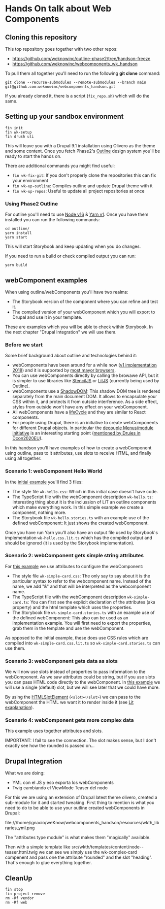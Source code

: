 # Hands On talk about Web Components

## Cloning this repository

This top repository goes together with two other repos:

- https://github.com/weknowinc/outline-phase2/tree/handson-freeze
- https://github.com/weknowinc/webcomponents_wk_handson

To pull them all together you'll need to run the following **git clone** command:

```
git clone --recurse-submodules --remote-submodules --branch main git@github.com:weknowinc/webcomponents_handson.git
```

If you already cloned it, there is a script (`fix_repo.sh`) which will do the same.

## Setting up your sandbox environment

```
fin init
fin wk-setup
fin drush uli
```

This will leave you with a Drupal 9.1 installation using Olivero as the theme and some content.
Once you fetch Phase2's [Outline](https://github.com/phase2/outline) design system you'll be ready to start the hands on.

There are additional commands you might find useful:

- ```fin wk-fix-git```: If you don't properly clone the repositories this can fix your environment
- ```fin wk-up-outline```: Compiles outline and update Drupal theme with it
- ```fin wk-up-repos```: Useful to update all project repositories at once

### Using Phase2 Outline

For outline you'll need to use [Node v16](https://nodejs.org/en/download/package-manager/#nvm) & [Yarn v1](https://classic.yarnpkg.com/lang/en/docs/install/).
Once you have them installed you can run the following commands:

```
cd outline/
yarn install
yarn start
```

This will start Storybook and keep updating when you do changes.

If you need to run a build or check compiled output you can run:

```
yarn build
```

## webComponent examples

When using outline/webComponents you'll have two realms:

- The Storybook version of the component where you can refine and test it.
- The compiled version of your webComponent which you will export to Drupal and use it in your template.

These are examples which you will be able to check within Storybook. In the next chapter "Drupal Integration" we will use them.

### Before we start

Some brief background about outline and technologies behind it:

- webComponents have been around for a while now ([v1 implementation 2018](https://medium.com/@pablortsal/the-year-of-web-components-c92960830d00)) and it is supported by [most mayor browsers](https://developer.mozilla.org/en-US/docs/Web/Web_Components#browser_compatibility).
- You can use webComponents directly by calling the browawe API, but it is simpler to use libraries like [StencilJS](https://stenciljs.com/) or [LitJS](https://lit.dev/) (currently being used by Outline).
- webComponents use a [ShadowDOM](https://developer.mozilla.org/en-US/docs/Web/Web_Components/Using_shadow_DOM): This shadow DOM tree is rendered separately from the main document DOM. It allows to encapsulate your CSS within it, and protects it from outside interference. As a side effect, styles from outside won't have any effect on your webComponent.
- All webComponents have a [lifeCycle](https://developer.mozilla.org/en-US/docs/Web/Web_Components/Using_custom_elements#using_the_lifecycle_callbacks) and they are similar to React components.
- For people using Drupal, there is an initiative to create webComponents for different Drupal objects. In particular the [decouple Menus/module initiative](https://www.drupal.org/project/decoupled_menus_initiative) is an interesting starting point ([mentioned by Druies in Dcon2020EU](https://dri.es/state-of-drupal-presentation-july-2020)).

In this handson you'll have examples of how to create a webComponent using outline, pass to it attributes, use slots to receive HTML, and finally using all together. 

### Scenario 1: webComponent Hello World

In the [initial example](https://github.com/weknowinc/webcomponents_wk_handson/tree/main/wk-hello) you'll find 3 files:

- The style file `wk-hello.css`: Which in this initial case doesn't have code.
- The TypeScript file with the webComponent description `wk-hello.ts`: Interesting thing about it is the inclussion of LIT an outline components which make everything work. In this simple example we create a component, nothing more.
- The Storybook file `wk-hello.stories.ts` with an example use of the defined webComponent: It just shows the created webComponent.

Once you have run Yarn you'll also have an output file used by Storybook's implementation `wk-hello.css.lit.ts` which has the compiled output and should be ignored (it is used by the Storybook implementation).

### Scenario 2: webComponent gets simple string attributes

For [this example](https://github.com/weknowinc/webcomponents_wk_handson/tree/main/wk-simple-card) we use attributes to configure the webComponent:

- The style file `wk-simple-card.css`: The only say to say about it is the particular syntax to refer to the webcomponent name. Instead of the name, we add "&" and that will be interpreted as the webcomponent name.
- The TypeScript file with the webComponent description `wk-simple-card.ts`: You can first see the explicit declaration of the attributes (aka property) and the html template which uses the properties.
- The Storybook file `wk-simple-card.stories.ts` with an example use of the defined webComponent: This also can be used as an implementation example. You will first need to export the properties, grab them in the template and use the webComponent.

As opposed to the initial example, these does use CSS rules which are compiled into `wk-simple-card.css.lit.ts` so `wk-simple-card.stories.ts` can use them.

### Scenario 3: webComponent gets data as slots

We will now use slots instead of properties to pass information to the webComponent. As we saw attributes could be string, but if you use slots you can pass HTML code directly to the webComponent. In [this example](https://github.com/weknowinc/webcomponents_wk_handson/tree/main/wk-biography) we will use a single (default) slot, but we will see later that we could have more.

By using the [HTMLSlotElement](https://developer.mozilla.org/en-US/docs/Web/API/HTMLSlotElement) (`<slot></slot>`) we can pass to the webComponent the HTML we want it to render inside it (see [Lit exaplanation](https://lit.dev/docs/components/shadow-dom/#slots)).

### Scenario 4: webComponent gets more complex data

This example uses together attributes and slots.

IMPORTANT: I fail to see the connection. The slot makes sense, but I don't exactly see how the rounded is passed on...



## Drupal Integration

What we are doing:
- YML con el JS y eso exporta los webComponents
- Twig cambiando el ViewMode Teaser del nodo

For this we are using an extension of Drupal latest theme olivero, created a sub-module for it and started tweaking. First thing to mention is what you need to do to be able to use your outline created webComponents in Drupal:

file:///home/ignacio/weKnow/webcomponents_handson/resources/wkth_libraries_yml.png

The "attributes type module" is what makes them "magically" available.

Then with a simple template like src/wkth/templates/content/node--teaser.html.twig we can see we simply use the wk-complex-card compenent and pass one the attribute "rounded" and the slot "heading". That's enough to glue everything together.

## CleanUp

```
fin stop
fin project remove
rm -Rf vendor
rm -Rf web
```
